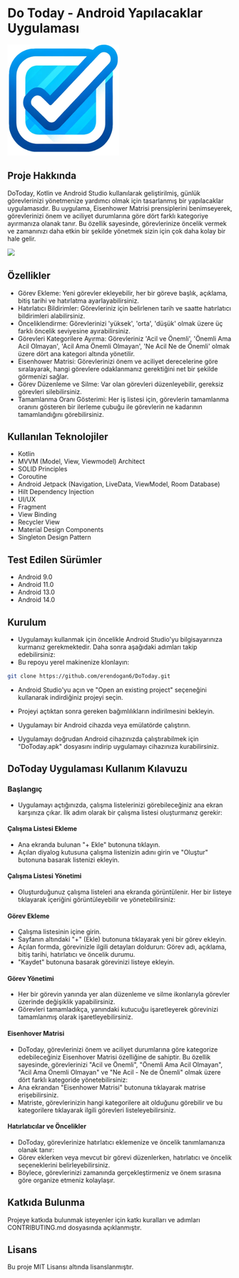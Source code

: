 # Do Today - Android Yapılacaklar Uygulaması


<img src="https://raw.githubusercontent.com/erendogan6/DoToday/main/app/src/main/res/drawable/logo.png" alt0="Logo" width="250" height="250">

## Proje Hakkında
DoToday, Kotlin ve Android Studio kullanılarak geliştirilmiş, günlük görevlerinizi yönetmenize yardımcı olmak için tasarlanmış bir yapılacaklar uygulamasıdır. Bu uygulama, Eisenhower Matrisi prensiplerini benimseyerek, görevlerinizi önem ve aciliyet durumlarına göre dört farklı kategoriye ayırmanıza olanak tanır. Bu özellik sayesinde, görevlerinize öncelik vermek ve zamanınızı daha etkin bir şekilde yönetmek sizin için çok daha kolay bir hale gelir.

<img src="https://github.com/erendogan6/DoToday/blob/main/DoToday%20App%20Using%20GIF.gif?raw=true" width="300">


## Özellikler
- Görev Ekleme: Yeni görevler ekleyebilir, her bir göreve başlık, açıklama, bitiş tarihi ve hatırlatma ayarlayabilirsiniz.
- Hatırlatıcı Bildirimler: Görevleriniz için belirlenen tarih ve saatte hatırlatıcı bildirimleri alabilirsiniz.
- Önceliklendirme: Görevlerinizi 'yüksek', 'orta', 'düşük' olmak üzere üç farklı öncelik seviyesine ayırabilirsiniz.
- Görevleri Kategorilere Ayırma: Görevleriniz 'Acil ve Önemli', 'Önemli Ama Acil Olmayan', 'Acil Ama Önemli Olmayan', 'Ne Acil Ne de Önemli' olmak üzere dört ana kategori altında yönetilir.
- Eisenhower Matrisi: Görevlerinizi önem ve aciliyet derecelerine göre sıralayarak, hangi görevlere odaklanmanız gerektiğini net bir şekilde görmenizi sağlar.
- Görev Düzenleme ve Silme: Var olan görevleri düzenleyebilir, gereksiz görevleri silebilirsiniz.
- Tamamlanma Oranı Gösterimi: Her iş listesi için, görevlerin tamamlanma oranını gösteren bir ilerleme çubuğu ile görevlerin ne kadarının tamamlandığını görebilirsiniz.

## Kullanılan Teknolojiler
- Kotlin
- MVVM (Model, View, Viewmodel) Architect
- SOLID Principles
- Coroutine
- Android Jetpack (Navigation, LiveData, ViewModel, Room Database)
- Hilt Dependency Injection
- UI/UX
- Fragment
- View Binding
- Recycler View
- Material Design Components
- Singleton Design Pattern

## Test Edilen Sürümler
- Android 9.0
- Android 11.0
- Android 13.0
- Android 14.0

## Kurulum

- Uygulamayı kullanmak için öncelikle Android Studio'yu bilgisayarınıza kurmanız gerekmektedir. Daha sonra aşağıdaki adımları takip edebilirsiniz:
- Bu repoyu yerel makinenize klonlayın:
```bash
git clone https://github.com/erendogan6/DoToday.git
```
- Android Studio'yu açın ve "Open an existing project" seçeneğini kullanarak indirdiğiniz projeyi seçin.
- Projeyi açtıktan sonra gereken bağımlılıkların indirilmesini bekleyin.
- Uygulamayı bir Android cihazda veya emülatörde çalıştırın.

- Uygulamayı doğrudan Android cihazınızda çalıştırabilmek için "DoToday.apk" dosyasını indirip uygulamayı cihazınıza kurabilirsiniz.


## DoToday Uygulaması Kullanım Kılavuzu

### Başlangıç
- Uygulamayı açtığınızda, çalışma listelerinizi görebileceğiniz ana ekran karşınıza çıkar. İlk adım olarak bir çalışma listesi oluşturmanız gerekir:

#### Çalışma Listesi Ekleme
- Ana ekranda bulunan "+ Ekle" butonuna tıklayın.
- Açılan diyalog kutusuna çalışma listenizin adını girin ve "Oluştur" butonuna basarak listenizi ekleyin.

#### Çalışma Listesi Yönetimi
- Oluşturduğunuz çalışma listeleri ana ekranda görüntülenir. Her bir listeye tıklayarak içeriğini görüntüleyebilir ve yönetebilirsiniz:

#### Görev Ekleme
- Çalışma listesinin içine girin.
- Sayfanın altındaki "+" (Ekle) butonuna tıklayarak yeni bir görev ekleyin.
- Açılan formda, görevinizle ilgili detayları doldurun: Görev adı, açıklama, bitiş tarihi, hatırlatıcı ve öncelik durumu.
- "Kaydet" butonuna basarak görevinizi listeye ekleyin.

#### Görev Yönetimi
- Her bir görevin yanında yer alan düzenleme ve silme ikonlarıyla görevler üzerinde değişiklik yapabilirsiniz.
- Görevleri tamamladıkça, yanındaki kutucuğu işaretleyerek görevinizi tamamlanmış olarak işaretleyebilirsiniz.

#### Eisenhover Matrisi
- DoToday, görevlerinizi önem ve aciliyet durumlarına göre kategorize edebileceğiniz Eisenhover Matrisi özelliğine de sahiptir. Bu özellik sayesinde, görevlerinizi "Acil ve Önemli", "Önemli Ama Acil Olmayan", "Acil Ama Önemli Olmayan" ve "Ne Acil - Ne de Önemli" olmak üzere dört farklı kategoride yönetebilirsiniz:
- Ana ekrandan "Eisenhower Matrisi" butonuna tıklayarak matrise erişebilirsiniz.
- Matriste, görevlerinizin hangi kategorilere ait olduğunu görebilir ve bu kategorilere tıklayarak ilgili görevleri listeleyebilirsiniz.

#### Hatırlatıcılar ve Öncelikler
- DoToday, görevlerinize hatırlatıcı eklemenize ve öncelik tanımlamanıza olanak tanır:
- Görev eklerken veya mevcut bir görevi düzenlerken, hatırlatıcı ve öncelik seçeneklerini belirleyebilirsiniz.
- Böylece, görevlerinizi zamanında gerçekleştirmeniz ve önem sırasına göre organize etmeniz kolaylaşır.

## Katkıda Bulunma ##

Projeye katkıda bulunmak isteyenler için katkı kuralları ve adımları CONTRIBUTING.md dosyasında açıklanmıştır.

##  Lisans ## 
Bu proje MIT Lisansı altında lisanslanmıştır.
